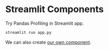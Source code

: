 # Streamlit Components

Try Pandas Profiling in Streamlit app.

```sh
streamlit run app.py
```

We can also create [our own component](https://docs.streamlit.io/library/components/create).